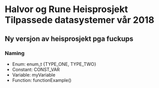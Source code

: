 # Halvor og Rune Heisprosjekt Tilpassede datasystemer vår 2018
## Ny versjon av heisprosjekt pga fuckups

### Naming

* Enum: enum_t {TYPE_ONE, TYPE_TWO}
* Constant: CONST_VAR
* Variable: myVariable
* Function: functionExample()
